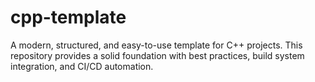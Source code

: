 # cpp-template
A modern, structured, and easy-to-use template for C++ projects. This repository provides a solid foundation with best practices, build system integration, and CI/CD automation.
